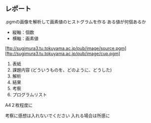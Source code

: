 ## レポート
.pgmの画像を解析して画素値のヒストグラムを作る
ある値が何個あるか
* 縦軸：個数
* 横軸：画素値

[ftp://sugimura3.tu.tokuyama.ac.jp/pub/image/source.pgm]
[ftp://sugimura3.tu.tokuyama.ac.jp/pub/image/cup.pgm]


1. 表紙
2. 課題内容 (どういうものを、どのように、どうした)
3. 解析
4. 結果
5. 考察
6. プログラムリスト

A4２枚程度に

考察に感想は入れないでください
入れる場合は所感に
